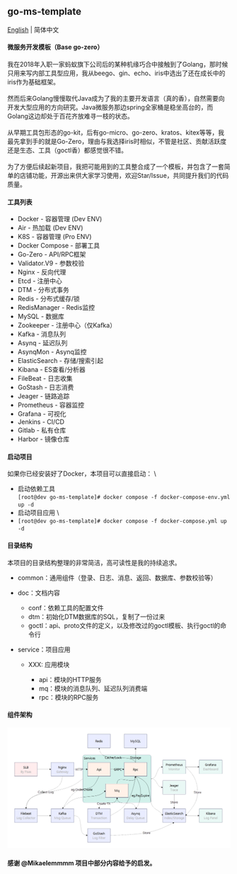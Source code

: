 ## go-ms-template

[English](README.md) | 简体中文

#### 微服务开发模板（Base go-zero）
我在2018年入职一家蚂蚁旗下公司后的某种机缘巧合中接触到了Golang，那时候只用来写内部工具型应用，我从beego、gin、echo、iris中选出了还在成长中的iris作为基础框架。 \
\
然而后来Golang慢慢取代Java成为了我的主要开发语言（真的香），自然需要向开发大型应用的方向研究。Java微服务那边spring全家桶是稳坐高台的，而Golang这边却处于百花齐放难寻一枝的状态。 \
\
从早期工具包形态的go-kit，后有go-micro、go-zero、kratos、kitex等等，我最先拿到手的就是Go-Zero，理由与我选择iris时相似，不管是社区、贡献活跃度还是生态、工具（goctl香）都感觉很不错。 \
\
为了方便后续起新项目，我把可能用到的工具整合成了一个模板，并包含了一套简单的店铺功能，开源出来供大家学习使用，欢迎Star/Issue，共同提升我们的代码质量。

#### 工具列表

- Docker - 容器管理 (Dev ENV)
- Air - 热加载 (Dev ENV)
- K8S - 容器管理 (Pro ENV)
- Docker Compose - 部署工具
- Go-Zero - API/RPC框架
- Validator.V9 - 参数校验
- Nginx - 反向代理
- Etcd - 注册中心
- DTM - 分布式事务
- Redis - 分布式缓存/锁
- RedisManager - Redis监控
- MySQL - 数据库
- Zookeeper - 注册中心（仅Kafka）
- Kafka - 消息队列
- Asynq - 延迟队列
- AsynqMon - Asynq监控
- ElasticSearch - 存储/搜索引起
- Kibana - ES查看/分析器
- FileBeat - 日志收集
- GoStash - 日志消费
- Jeager - 链路追踪
- Prometheus - 容器监控
- Grafana - 可视化
- Jenkins - CI/CD
- Gitlab - 私有仓库
- Harbor - 镜像仓库

#### 启动项目

如果你已经安装好了Docker，本项目可以直接启动： \
- 启动依赖工具 \
`[root@dev go-ms-template]# docker compose -f docker-compose-env.yml up -d`
- 启动项目应用 \
- `[root@dev go-ms-template]# docker compose -f docker-compose.yml up -d`


#### 目录结构
本项目的目录结构整理的非常简洁，高可读性是我的持续追求。

- common：通用组件（登录、日志、消息、返回、数据库、参数校验等）

- doc：文档内容

    - conf：依赖工具的配置文件
    - dtm：初始化DTM数据库的SQL，复制了一份过来
    - goctl：api、proto文件的定义，以及修改过的goctl模板、执行goctl的命令行

- service：项目应用

    - XXX: 应用模块
  
        - api：模块的HTTP服务
        - mq：模块的消息队列、延迟队列消费端
        - rpc：模块的RPC服务

#### 组件架构
![architecture.jpg](doc%2Farchitecture.jpg)

#### 感谢 @Mikaelemmmm 项目中部分内容给予的启发。
